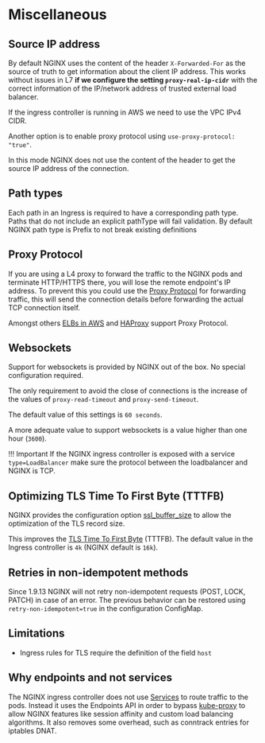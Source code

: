 # Miscellaneous

## Source IP address

By default NGINX uses the content of the header `X-Forwarded-For` as the source of truth to get information about the client IP address. This works without issues in L7 **if we configure the setting `proxy-real-ip-cidr`** with the correct information of the IP/network address of trusted external load balancer.

If the ingress controller is running in AWS we need to use the VPC IPv4 CIDR.

Another option is to enable proxy protocol using `use-proxy-protocol: "true"`.

In this mode NGINX does not use the content of the header to get the source IP address of the connection.

## Path types

Each path in an Ingress is required to have a corresponding path type. Paths that do not include an explicit pathType will fail validation.
By default NGINX path type is Prefix to not break existing definitions

## Proxy Protocol

If you are using a L4 proxy to forward the traffic to the NGINX pods and terminate HTTP/HTTPS there, you will lose the remote endpoint's IP address. To prevent this you could use the [Proxy Protocol](http://www.haproxy.org/download/1.5/doc/proxy-protocol.txt) for forwarding traffic, this will send the connection details before forwarding the actual TCP connection itself.

Amongst others [ELBs in AWS](http://docs.aws.amazon.com/ElasticLoadBalancing/latest/DeveloperGuide/enable-proxy-protocol.html) and [HAProxy](http://www.haproxy.org/) support Proxy Protocol.

## Websockets

Support for websockets is provided by NGINX out of the box. No special configuration required.

The only requirement to avoid the close of connections is the increase of the values of `proxy-read-timeout` and `proxy-send-timeout`.

The default value of this settings is `60 seconds`.

A more adequate value to support websockets is a value higher than one hour (`3600`).

!!! Important
    If the NGINX ingress controller is exposed with a service `type=LoadBalancer` make sure the protocol between the loadbalancer and NGINX is TCP.

## Optimizing TLS Time To First Byte (TTTFB)

NGINX provides the configuration option [ssl_buffer_size](http://nginx.org/en/docs/http/ngx_http_ssl_module.html#ssl_buffer_size) to allow the optimization of the TLS record size.

This improves the [TLS Time To First Byte](https://www.igvita.com/2013/12/16/optimizing-nginx-tls-time-to-first-byte/) (TTTFB).
The default value in the Ingress controller is `4k` (NGINX default is `16k`).

## Retries in non-idempotent methods

Since 1.9.13 NGINX will not retry non-idempotent requests (POST, LOCK, PATCH) in case of an error.
The previous behavior can be restored using `retry-non-idempotent=true` in the configuration ConfigMap.

## Limitations

- Ingress rules for TLS require the definition of the field `host`

## Why endpoints and not services

The NGINX ingress controller does not use [Services](http://kubernetes.io/docs/user-guide/services) to route traffic to the pods. Instead it uses the Endpoints API in order to bypass [kube-proxy](http://kubernetes.io/docs/admin/kube-proxy/) to allow NGINX features like session affinity and custom load balancing algorithms. It also removes some overhead, such as conntrack entries for iptables DNAT.
